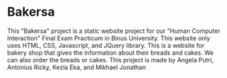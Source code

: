 # Bakersa
 This "Bakersa" project is a static website project for our "Human Computer Interaction" Final Exam Practicum in Binus University. This website only uses HTML, CSS, Javascript, and JQuery library. This is a website for bakery shop that gives the information about their breads and cakes. We can also order the breads or cakes. This project is made by Angela Putri, Antonius Ricky, Kezia Eka, and Mikhael Jonathan
